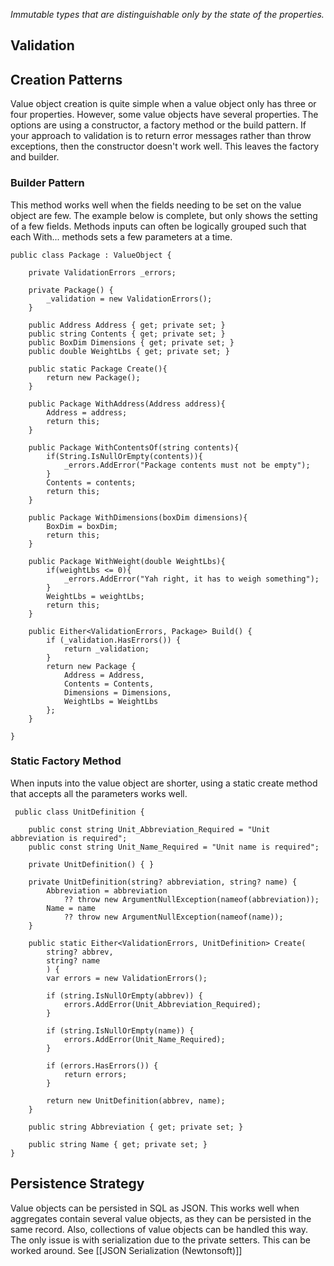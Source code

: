 *Immutable types that are distinguishable only by the state of the properties.*

## Validation


## Creation Patterns
Value object creation is quite simple when a value object only has three or four properties. However, some value objects have several properties. The options are using a constructor, a factory method or the build pattern. If your approach to validation is to return error messages rather than throw exceptions, then the constructor doesn't work well. This leaves the factory and builder.

### Builder Pattern
This method works well when the fields needing to be set on the value object are few. The example below is complete, but only shows the setting of a few fields. Methods inputs can often be logically grouped such that each With... methods sets a few parameters at a time.

```
public class Package : ValueObject {

	private ValidationErrors _errors;
	
	private Package() {
	    _validation = new ValidationErrors();
	}
	
	public Address Address { get; private set; }
	public string Contents { get; private set; }
	public BoxDim Dimensions { get; private set; }
	public double WeightLbs { get; private set; }
	
	public static Package Create(){
		return new Package();
	}

	public Package WithAddress(Address address){
		Address = address;
		return this;
	}
	
	public Package WithContentsOf(string contents){
		if(String.IsNullOrEmpty(contents)){
			_errors.AddError("Package contents must not be empty");
		}
		Contents = contents;
		return this;
	}

	public Package WithDimensions(boxDim dimensions){
		BoxDim = boxDim;
		return this;
	}

	public Package WithWeight(double WeightLbs){
		if(weightLbs <= 0){
			_errors.AddError("Yah right, it has to weigh something");
		}
		WeightLbs = weightLbs;
		return this;
	}

	public Either<ValidationErrors, Package> Build() {
		if (_validation.HasErrors()) {
			return _validation;
		}
		return new Package {
			Address = Address,
			Contents = Contents,
			Dimensions = Dimensions,
			WeightLbs = WeightLbs
		};
    }
	
}
```

### Static Factory Method
When inputs into the value object are shorter, using a static create method that accepts all the parameters works well. 

```
 public class UnitDefinition {

    public const string Unit_Abbreviation_Required = "Unit abbreviation is required";
    public const string Unit_Name_Required = "Unit name is required";
      
    private UnitDefinition() { }

	private UnitDefinition(string? abbreviation, string? name) {
		Abbreviation = abbreviation 
			?? throw new ArgumentNullException(nameof(abbreviation));
		Name = name 
			?? throw new ArgumentNullException(nameof(name));
	}

	public static Either<ValidationErrors, UnitDefinition> Create(
		string? abbrev, 
		string? name
		) {
		var errors = new ValidationErrors();

		if (string.IsNullOrEmpty(abbrev)) {
			errors.AddError(Unit_Abbreviation_Required);
		}

		if (string.IsNullOrEmpty(name)) {
			errors.AddError(Unit_Name_Required);
		}

		if (errors.HasErrors()) {
			return errors;
		}

		return new UnitDefinition(abbrev, name);
	}

	public string Abbreviation { get; private set; }

	public string Name { get; private set; }
}
```

## Persistence Strategy

Value objects can be persisted in SQL as JSON. This works well when aggregates contain several value objects, as they can be persisted in the same record. Also, collections of value objects can be handled this way.  The only issue is with serialization due to the private setters. This can be worked around. See [[JSON Serialization (Newtonsoft)]]